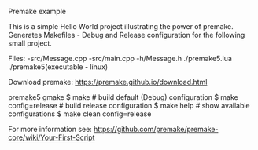 Premake example

This is a simple Hello World project illustrating the power of premake.
Generates Makefiles - Debug and Release configuration for the following
small project.

Files:
    -src/Message.cpp
    -src/main.cpp
    -h/Message.h
    ./premake5.lua
    ./premake5(executable - linux)

Download premake:
https://premake.github.io/download.html

premake5 gmake
$ make                # build default (Debug) configuration
$ make config=release # build release configuration
$ make help           # show available configurations
$ make clean config=release

For more information see:
https://github.com/premake/premake-core/wiki/Your-First-Script
